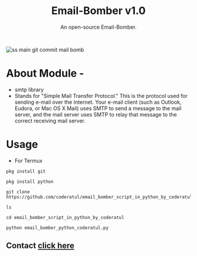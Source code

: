 <h1 align="center">Email-Bomber v1.0</h1>
<p align="center">An open-source Email-Bomber.</p><br>

![ss main git commit mail bomb](https://user-images.githubusercontent.com/72141859/116877627-308b5000-abec-11eb-9595-a1c8d6ee4b0f.png)
# About Module -
- smtp library 
- Stands for "Simple Mail Transfer Protocol." This is the protocol used for sending e-mail over the Internet. Your e-mail client (such as Outlook, Eudora, or Mac OS X Mail) uses SMTP to send a message to the mail server, and the mail server uses SMTP to relay that message to the correct receiving mail server.
# Usage
- For Termux
```
pkg install git
```
```
pkg install python
```
```
git clone https://github.com/coderatul/email_bomber_script_in_python_by_coderatul
```
```
ls
```
```
cd email_bomber_script_in_python_by_coderatul
```
```
python email_bomber_python_coderatul.py
```
## Contact <a href="https://linktr.ee/programmeratul"> click here</a>
